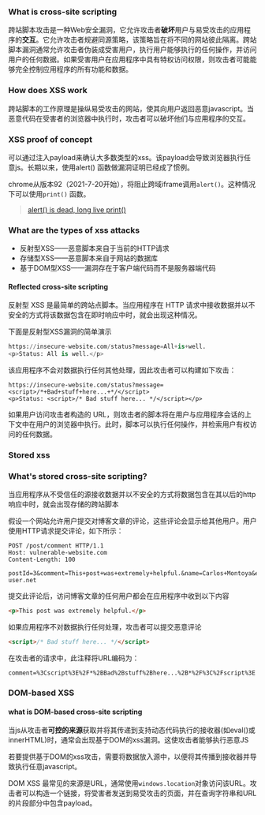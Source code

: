 ### What is cross-site scripting

跨站脚本攻击是一种Web安全漏洞，它允许攻击者**破坏**用户与易受攻击的应用程序的**交互**。它允许攻击者规避同源策略，该策略旨在将不同的网站彼此隔离。跨站脚本漏洞通常允许攻击者伪装成受害用户，执行用户能够执行的任何操作，并访问用户的任何数据。如果受害用户在应用程序中具有特权访问权限，则攻击者可能能够完全控制应用程序的所有功能和数据。

### How does XSS work

跨站脚本的工作原理是操纵易受攻击的网站，使其向用户返回恶意javascript。当恶意代码在受害者的浏览器中执行时，攻击者可以破坏他们与应用程序的交互。

### XSS proof of concept

可以通过注入payload来确认大多数类型的xss。该payload会导致浏览器执行任意js。长期以来，使用alert() 函数做漏洞证明已经成了惯例。

chrome从版本92（2021-7-20开始），将阻止跨域iframe调用`alert()`。这种情况下可以使用`print()` 函数。

>[alert() is dead, long live print() ](https://portswigger.net/research/alert-is-dead-long-live-print)

### What are the types of xss attacks

- 反射型XSS——恶意脚本来自于当前的HTTP请求
- 存储型XSS——恶意脚本来自于网站的数据库
- 基于DOM型XSS——漏洞存在于客户端代码而不是服务器端代码

#### Reflected cross-site scripting

反射型 XSS 是最简单的跨站点脚本。当应用程序在 HTTP 请求中接收数据并以不安全的方式将该数据包含在即时响应中时，就会出现这种情况。

下面是反射型XSS漏洞的简单演示

```python
https://insecure-website.com/status?message=All+is+well.
<p>Status: All is well.</p>
```

该应用程序不会对数据执行任何其他处理，因此攻击者可以构建如下攻击：

```http
https://insecure-website.com/status?message=<script>/*+Bad+stuff+here...+*/</script>
<p>Status: <script>/* Bad stuff here... */</script></p>
```

如果用户访问攻击者构造的 URL，则攻击者的脚本将在用户与应用程序会话的上下文中在用户的浏览器中执行。此时，脚本可以执行任何操作，并检索用户有权访问的任何数据。

### Stored  xss

### What's stored cross-site scripting?

当应用程序从不受信任的源接收数据并以不安全的方式将数据包含在其以后的http响应中时，就会出现存储的跨站脚本

假设一个网站允许用户提交对博客文章的评论，这些评论会显示给其他用户。用户使用HTTP请求提交评论，如下所示：

```http
POST /post/comment HTTP/1.1
Host: vulnerable-website.com
Content-Length: 100

postId=3&comment=This+post+was+extremely+helpful.&name=Carlos+Montoya&email=carlos%40normal-user.net
```

提交此评论后，访问博客文章的任何用户都会在应用程序中收到以下内容

```html
<p>This post was extremely helpful.</p>
```

如果应用程序不对数据执行任何处理，攻击者可以提交恶意评论

```html
<script>/* Bad stuff here... */</script>
```

在攻击者的请求中，此注释将URL编码为：

```
comment=%3Cscript%3E%2F*%2BBad%2Bstuff%2Bhere...%2B*%2F%3C%2Fscript%3E
```

### DOM-based XSS

#### what is DOM-based cross-site scripting

当js从攻击者**可控的来源**获取并将其传递到支持动态代码执行的接收器(如eval()或innerHTML)时，通常会出现基于DOM的xss漏洞。这使攻击者能够执行恶意JS

若要提供基于DOM的xss攻击，需要将数据放入源中，以便将其传播到接收器并导致执行任意javascript。

DOM XSS 最常见的来源是URL，通常使用`windows.location`对象访问该URL。攻击者可以构造一个链接，将受害者发送到易受攻击的页面，并在查询字符串和URL的片段部分中包含payload。



